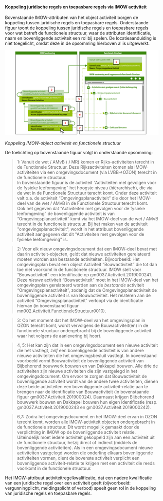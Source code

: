 ﻿#### Koppeling juridische regels en toepasbare regels via IMOW activiteit

Bovenstaande IMOW-attributen van het object activiteit borgen de koppeling
tussen juridische regels en toepasbare regels. Onderstaande figuur toont de
koppeling tussen juridische regels en toepasbare regels voor wat betreft de
functionele structuur, waar de attributen identificatie, naam en bovenliggende
activiteit een rol bij spelen. De locatieaanduiding is niet toegelicht, omdat
deze in de opsomming hierboven al is uitgewerkt.

![](media/7108JRTRactiviteitFS.png)

*Koppeling IMOW-object activiteit en functionele structuur*

De toelichting op bovenstaande figuur volgt in onderstaande opsomming:

>   1: Vanuit de wet / AMvB ( / MR) komen er Rijks-activiteiten terecht in de
>   Functionele Structuur. Deze Rijksactiviteiten komen als IMOW-activiteiten
>   via een omgevingsdocument (via LVBB-\>OZON) terecht in de functionele
>   structuur.  
>   In bovenstaande figuur is de activiteit “Activiteiten met gevolgen voor de
>   fysieke leefomgeving” het hoogste niveau (hiërarchisch), die via de
>   wet in de Functionele Structuur terecht komt. Onder deze activiteit valt 
>   o.a. de activiteit “Omgevingsplanactiviteit” die door het IMOW-deel van de wet / 
>   AMvB in de Functionele Structuur terecht komt.  
>   Ook het gegeven dat “Activiteiten met gevolgen voor de fysieke leefomgeving”
>   de bovenliggende activiteit is van “Omgevingsplanactiviteit” komt via het
>   IMOW-deel van de wet / AMvB terecht in de functionele structuur. Bij het maken van
>   de activiteit "omgevingsplanactiviteit", wordt in het attribuut bovenliggende activiteit 
>   aangegeven dat dit "Activiteiten met gevolgen voor de fysieke leefomgeving" is.

>   2: Voor elk nieuw omgevingsdocument dat een IMOW-deel bevat met daarin
>   activiteit-objecten, geldt dat nieuwe activiteiten gerelateerd moeten worden
>   aan bestaande activiteiten. 
>   Bijvoorbeeld: Het omgevingsplan bevat een object
>   Activiteit “Bouwactiviteit” die tot dan toe niet voorkomt in de functionele
>   structuur. IMOW stelt voor “Bouwactiviteit” een identificatie op
>   gm0037.Activiteit.2019000241. Deze *nieuwe* activiteit “Bouwactiviteit”
>   moet in het IMOW-deel van het omgevingsplan gerelateerd worden aan de
>   *bestaande* activiteit “Omgevingsplanactiviteit”, zodanig dat de
>   Omgevingsplanactiviteit de bovenliggende activiteit is van Bouwactiviteit.
>   Het relateren aan de activiteit “Omgevingsplanactiviteit” verloopt via de
>   identificatie hiervan (in bovenstaand figuur mn002.Activiteit.FunctioneleStructuur0010).

>   3: Op het moment dat het IMOW-deel van het omgevingsplan in OZON terecht
>   komt, wordt vervolgens de Bouwactiviteit(en) in de functionele structuur
>   ondergebracht bij de bovenliggende activiteit waar het volgens de
>   aanlevering bij hoort.

>   4, 5: Het kan zijn dat in een omgevingsdocument een nieuwe activiteit die
>   het vastlegt, *zelf* een bovenliggende activiteit is van andere nieuwe
>   activiteiten die het omgevingsbesluit vastlegt. In bovenstaand voorbeeld
>   vormt Bouwactiviteit de bovenliggende activiteit van Bijbehorend bouwwerk
>   bouwen en van Dakkapel bouwen. Alle drie de activiteiten zijn nieuwe
>   activiteiten die zijn vastgelegd in het omgevingsdocument. Om ervoor te
>   zorgen dat Bouwactiviteit de bovenliggende activiteit wordt van de andere
>   twee activiteiten, dienen deze beide activiteiten een bovenliggende
>   activiteit-relatie aan te brengen naar de identificatie van Bouwactiviteit
>   (in bovenstaande figuur gm0037.Activiteit.201900024). Daarnaast krijgen
>   Bijbehorend bouwwerk bouwen en Dakkapel bouwen hun eigen identificatie
>   (resp. gm0037.Activiteit.2019000243 en gm0037.Activiteit.2019000242).

>   6,7: Zodra het omgevingsdocument en het IMOW-deel ervan in OZON terecht
>   komt, worden alle IMOW-activiteit objecten ondergebracht in de functionele
>   structuur. Dit wordt mogelijk gemaakt door de verplichting in IMOW op de
>   bovenliggende activiteit relatie. Uiteindelijk moet iedere activiteit gekoppeld
>   zijn aan een activiteit uit de functionele structuur, hetzij direct of indirect (middels
>   de bovenliggende activiteiten). Als in een omgevingsdocument nieuwe activiteiten 
>   vastgelegd worden die onderling elkaars bovenliggende activiteiten vormen, dient de 
>   bovenste activiteit verplicht een bovenliggende activiteit-relatie te krijgen met een 
>   activiteit die reeds voorkomt in de functionele structuur.

Het IMOW-attribuut activiteitregelkwalificatie, dat een nadere kwalificatie van
een juridische regel over een activiteit geeft (bijvoorbeeld: vergunningplicht,
meldingsplicht of verbod) speelt geen rol in de koppeling van juridische regels
en toepasbare regels.